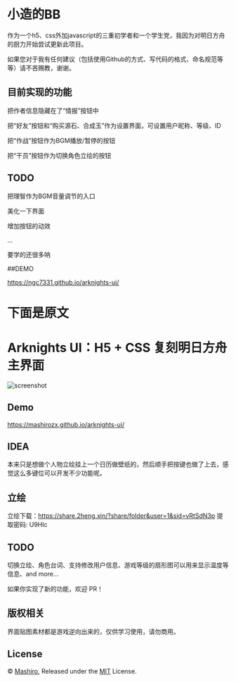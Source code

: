 # 小造的BB
作为一个h5、css外加javascript的三重初学者和一个学生党，我因为对明日方舟的厨力开始尝试更新此项目。

如果您对于我有任何建议（包括使用Github的方式、写代码的格式、命名规范等等）请不吝赐教，谢谢。

## 目前实现的功能

把作者信息隐藏在了“情报”按钮中

把“好友”按钮和“购买源石、合成玉”作为设置界面，可设置用户昵称、等级、ID

把“作战”按钮作为BGM播放/暂停的按钮

把“干员”按钮作为切换角色立绘的按钮

## TODO

把理智作为BGM音量调节的入口

美化一下界面

增加按钮的动效

...

要学的还很多呐

##DEMO

<https://ngc7331.github.io/arknights-ui/>

# 下面是原文
# Arknights UI：H5 + CSS 复刻明日方舟主界面
![screenshot](screenshot.png)

## Demo
<https://mashirozx.github.io/arknights-ui/>

## IDEA
本来只是想做个人物立绘挂上一个日历做壁纸的，然后顺手把按键也做了上去，感觉这么多键位可以开发不少功能呢。

## 立绘
立绘下载：<https://share.2heng.xin/?share/folder&user=1&sid=vRtSdN3p> 提取密码: U9HIc

## TODO
切换立绘、角色台词、支持修改用户信息、游戏等级的扇形图可以用来显示温度等信息、and more...

如果你实现了新的功能，欢迎 PR！

## 版权相关
界面贴图素材都是游戏逆向出来的，仅供学习使用，请勿商用。

## License
© [Mashiro](https://github.com/mashirozx/), Released under the [MIT](https://github.com/mashirozx/arknights-ui/blob/master/LICENSE) License.
